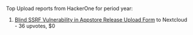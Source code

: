 Top Upload reports from HackerOne for period year:

1. [Blind SSRF Vulnerability in Appstore Release Upload Form](https://hackerone.com/reports/2925666) to Nextcloud - 36 upvotes, $0
